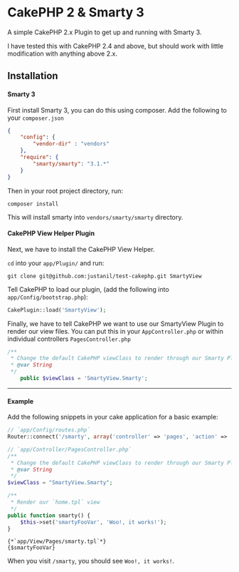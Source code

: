 CakePHP 2 & Smarty 3
================

A simple CakePHP 2.x Plugin to get up and running with Smarty 3.

I have tested this with CakePHP 2.4 and above, but should work with little modification with anything above 2.x.

## Installation

#### Smarty 3
First install Smarty 3, you can do this using composer.
Add the following to your `composer.json`

```json
{
	"config": {
		"vendor-dir" : "vendors"
	},
	"require": {
		"smarty/smarty": "3.1.*"
	}
}
```

Then in your root project directory, run:

    composer install

This will install smarty into `vendors/smarty/smarty` directory.

#### CakePHP View Helper Plugin

Next, we have to install the CakePHP View Helper.

`cd` into your `app/Plugin/` and run:

    git clone git@github.com:justanil/test-cakephp.git SmartyView

Tell CakePHP to load our plugin, (add the following into `app/Config/bootstrap.php`):

```php
CakePlugin::load('SmartyView');
```

Finally, we have to tell CakePHP we want to use our SmartyView Plugin to render our view files.
You can put this in your `AppController.php` or within individual controllers `PagesController.php`

```php
/**
 * Change the default CakePHP viewClass to render through our Smarty Plugin
 * @var String
 */
	public $viewClass = 'SmartyView.Smarty';
```
---

#### Example

Add the following snippets in your cake application for a basic example:


```php
// `app/Config/routes.php`
Router::connect('/smarty', array('controller' => 'pages', 'action' => 'smarty'));
```

```php
// `app/Controller/PagesController.php`
/**
 * Change the default CakePHP viewClass to render through our Smarty Plugin
 * @var String
 */
$viewClass = "SmartyView.Smarty";

/**
 * Render our `home.tpl` view
 */
public function smarty() {
	$this->set('smartyFooVar', 'Woo!, it works!');
}
```

```smarty
{*`app/View/Pages/smarty.tpl`*}
{$smartyFooVar}
```

When you visit `/smarty`, you should see `Woo!, it works!`.

